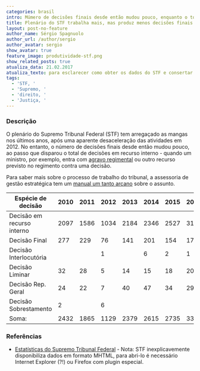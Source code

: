 ```yaml
---
categories: brasil
intro: Múmero de decisões finais desde então mudou pouco, enquanto o total de decisões em recurso interno disparou
title: Plenário do STF trabalha mais, mas produz menos decisões finais do que em 2010
layout: post-no-feature
author_name: Sérgio Spagnuolo
author_url: /author/sergio
author_avatar: sergio
show_avatar: true
feature_image: produtividade-stf.png
show_related_posts: true
atualiza_data: 21.02.2017
atualiza_texto: para esclarecer como obter os dados do STF e consertar erro de digitação
tags:
  - 'STF, '
  - 'Supremo, '
  - 'direito, '
  - 'Justiça, '
---
```



### Descrição

O plenário do Supremo Tribunal Federal (STF) tem arregaçado as mangas nos últimos anos, após uma aparente desaceleração das atividades em 2012. No entanto, o número de decisões finais desde então mudou pouco, ao passo que disparou o total de decisões em recurso interno - quando um ministro, por exemplo, entra com [agravo regimental](http://www.stf.jus.br/portal/glossario/verVerbete.asp?letra=A&id=133) ou outro recurso previsto no regimento contra uma decisão.

Para saber mais sobre o processo de trabalho do tribunal, a assessoria de gestão estratégica tem um [manual um tanto arcano](http://www.stf.jus.br/portal/cms/verTexto.asp?servico=estatistica&pagina=explicafases) sobre o assunto.

| Espécie de decisão         | 2010  | 2011  | 2012  | 2013  | 2014  | 2015  | 2016  | 2 017 |
|----------------------------|-------|-------|-------|-------|-------|-------|-------|-------|
| Decisão em recurso interno | 2097  | 1586  | 1034  | 2184  | 2346  | 2527  | 3147  | 134   |
| Decisão Final              | 277   | 229   | 76    | 141   | 201   | 154   | 177   | 1     |
| Decisão Interlocutória     |       |       | 1     |       | 6     | 2     | 1     |       |
| Decisão Liminar            | 32    | 28    | 5     | 14    | 15    | 18    | 20    |       |
| Decisão Rep. Geral         | 24    | 22    | 7     | 40    | 47    | 34    | 29    | 3     |
| Decisão Sobrestamento      | 2     |       | 6     |       |       |       |       |       |
| Soma:                      | 2432  | 1865  | 1129  | 2379  | 2615  | 2735  | 3374  | 138   |


### Referências


- [Estatísticas do Supremo Tribunal Federal](http://www.stf.jus.br/portal/cms/verTexto.asp?servico=estatistica&pagina=decisoesinicio) - Nota: STF inexplicavemente disponibiliza dados em formato MHTML, para abri-lo é necessário Internet Explorer (?!) ou Firefox com plugin especial.
